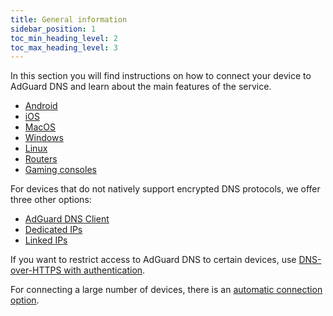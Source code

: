 ```yaml
---
title: General information
sidebar_position: 1
toc_min_heading_level: 2
toc_max_heading_level: 3
---
```


In this section you will find instructions on how to connect your device to AdGuard DNS and learn about the main features of the service.

- [Android](/mobile-and-desktop/android.md)
- [iOS](/mobile-and-desktop/ios.md)
- [MacOS](/mobile-and-desktop/macos.md)
- [Windows](/mobile-and-desktop/windows.md)
- [Linux](/mobile-and-desktop/linux.md)
- [Routers](/routers/routers.md)
- [Gaming consoles](/gaming-consoles/gaming-consoles.md)

For devices that do not natively support encrypted DNS protocols, we offer three other options:

- [AdGuard DNS Client](/other-options/client.md)
- [Dedicated IPs](/other-options/dedicated-ip.md)
- [Linked IPs](/other-options/linked-ip.mds)

If you want to restrict access to AdGuard DNS to certain devices, use [DNS-over-HTTPS with authentication](/other-options/doh-authentication.md).

For connecting a large number of devices, there is an [automatic connection option](/other-options/automatic-connection.md).
